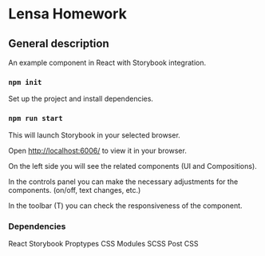 # Lensa Homework

## General description

An example component in React with Storybook integration.

### `npm init`

Set up the project and install dependencies.

### `npm run start`

This will launch Storybook in your selected browser.

Open [http://localhost:6006/](http://localhost:6006) to view it in your browser.

On the left side you will see the related components (UI and Compositions).

In the controls panel you can make the necessary adjustments for the components. (on/off, text changes, etc.)

In the toolbar (T) you can check the responsiveness of the component.

### Dependencies

React
Storybook
Proptypes
CSS Modules
SCSS
Post CSS
